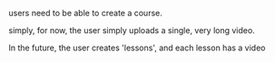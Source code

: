 users need to be able to create a course. 

simply, for now, the user simply uploads a single, very long video.

In the future, the user creates 'lessons', and each lesson has a video